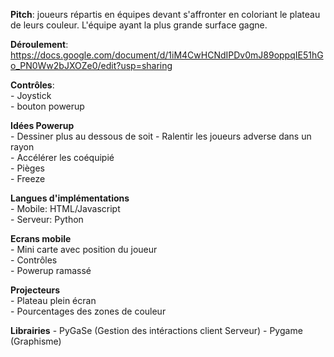 <b>Pitch</b>: joueurs répartis en équipes devant s'affronter en coloriant le plateau de leurs couleur. L'équipe ayant la plus grande surface gagne. 

<b>Déroulement</b>: https://docs.google.com/document/d/1iM4CwHCNdIPDv0mJ89oppqIE51hGo_PN0Ww2bJXOZe0/edit?usp=sharing    

<b>Contrôles</b>:   
    - Joystick  
    - bouton powerup    

<b>Idées Powerup</b>  
    - Dessiner plus au dessous de soit
    - Ralentir les joueurs adverse dans un rayon  
    - Accélérer les coéquipié  
    - Pièges  
    - Freeze    

<b>Langues d'implémentations</b>  
    - Mobile: HTML/Javascript   
    - Serveur: Python   

<b>Ecrans mobile</b>    
    - Mini carte avec position du joueur    
    - Contrôles     
    - Powerup ramassé   

<b>Projecteurs</b>  
    - Plateau plein écran   
    - Pourcentages des zones de couleur 

<b>Librairies</b>
    - PyGaSe (Gestion des intéractions client Serveur)
    - Pygame (Graphisme)
